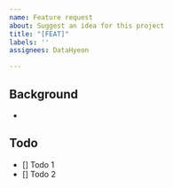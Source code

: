```yaml
---
name: Feature request
about: Suggest an idea for this project
title: "[FEAT]"
labels: ''
assignees: DataHyeon

---
```


## Background
-

## Todo
- [] Todo 1
- [] Todo 2

